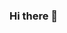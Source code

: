 ### Hi there 👋

<!--
**ECLRAIN/ECLRAIN** is a ✨ _special_ ✨ repository because its `README.md` (this file) appears on your GitHub profile.

<h1 align="center">안녕하세요 👋, 저는 김종연입니다</h1>
<h3 align="center">START 07.25</h3>

<p align="left"> <a href="https: //github.com/ryo-ma/github-profile-trophy"><img src="https://github-profile-trophy.vercel.app/?username=eclrain" alt="eclrain" /></ a> </p>

<h3 align="left">나와 연결:</h3>
<p align="left">
</p>

<h3 align="left">언어 및 도구:</h3>
<p align="left"> <a href="https://aws.amazon.com" target="_blank" rel="noreferrer"> <img src="https://raw.githubusercontent.com/devicons /devicon/master/icons/amazonwebservices/amazonwebservices-original-wordmark.svg" alt="aws" width="40" height="40"/> </a> <a href="https://babeljs.io /" target="_blank" rel="noreferrer"> <img src="https://www.vectorlogo.zone/logos/babeljs/babeljs-icon.svg" alt="바벨" 너비="40" 높이= "40"/> </a> <a href="https://getbootstrap.com" target="_blank" rel="noreferrer"> <img src="https://raw.githubusercontent.com/devicons/devicon/master/icons/bootstrap/bootstrap-plain-wordmark.svg" alt="bootstrap" width="40" height="40"/> </a> <a href="https: //www.chartjs.org" target="_blank" rel="noreferrer"> <img src="https://www.chartjs.org/media/logo-title.svg" alt="chartjs" 너비=" 40" height="40"/> </a> <a href="https://www.w3schools.com/css/" target="_blank" rel="noreferrer"> <img src="https:/ /raw.githubusercontent.com/devicons/devicon/master/icons/css3/css3-original-wordmark.svg" alt="css3" width="40" height="40"/> </a> <a href="https://www.fiigma.com/" target="_blank" rel="noreferrer"> <img src="https://www.vectorlogo.zone/logos/figma/figma-icon.svg " alt="figma" 너비="40" height="40"/> </a> <a href="https://git-scm.com/" target="_blank" rel="noreferrer"> < img src="https://www.vectorlogo.zone/logos/git-scm/git-scm-icon.svg" alt="git" width="40" height="40"/> </a> < a href="https://www.w3.org/html/" target="_blank" rel="noreferrer"> <img src="https://raw.githubusercontent.com/devicons/devicon/master/icons /html5/html5-original-wordmark.svg" alt="html5"너비="40" 높이="40"/> </a> <a href="https://www.oracle.com/" target="_blank" rel="noreferrer"> <img src="https: //raw.githubusercontent.com/devicons/devicon/master/icons/oracle/oracle-original.svg" alt="oracle" width="40" height="40"/> </a> <a href=" https://reactjs.org/" target="_blank" rel="noreferrer"> <img src="https://raw.githubusercontent.com/devicons/devicon/master/icons/react/react-original-wordmark .svg" alt="반응" 너비="40" 높이="40"/> </a> <a href="https://spring.io/" target="_blank" rel="noreferrer"> <img src="https://www.vectorlogo.zone/logos/springio/springio-icon.svg" alt="봄" 너비="40" 높이="40"/> </a> </p >

<p><img align="left" src="https://github-readme-stats.vercel.app/api/top-langs?username=eclrain&show_icons=true&locale=en&layout=compact" alt="eclrain" /> </p>

<p> <img align="center" src="https://github-readme-stats.vercel.app/api?username=eclrain&show_icons=true&locale=en" alt="eclrain" /> </p>
